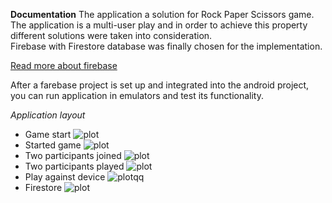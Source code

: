 **Documentation**
The application a solution for Rock Paper Scissors game. </br>
The application is a multi-user play and in order to achieve this property different solutions were taken into consideration. </br>
Firebase with Firestore database was finally chosen for the implementation. </br> 

[Read more about firebase]( https://console.firebase.google.com/ )

After a farebase project is set up and integrated into the android project, you can run application in emulators and test its functionality. </br> 

*Application layout*
* Game start
![plot](./startGame.png)
* Started game
![plot](./gameStarted.png)
* Two participants joined
![plot](./twoParticipantsJoined.png)
* Two participants played
![plot](./twoParticipantsPlyed.png)
* Play against device
![plot](./playAgainstDevice.png)qq
* Firestore 
![plot](./firebase.png)


 





